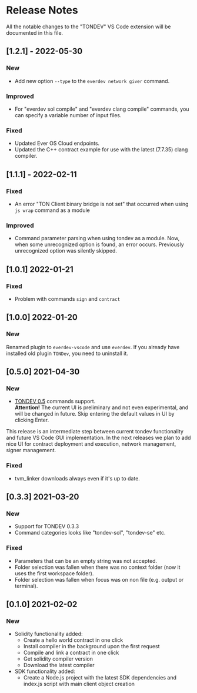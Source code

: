 # Release Notes

All the notable changes to the "TONDEV" VS Code extension will be documented in this file.

## [1.2.1] - 2022-05-30
### New
- Add new option `--type` to the `everdev network giver` command.

### Improved
- For "everdev sol compile" and "everdev clang compile" commands, you can specify a variable number of input files.

### Fixed
 - Updated Ever OS Cloud endpoints.
 - Updated the C++ contract example for use with the latest (7.7.35) clang compiler.

## [1.1.1] - 2022-02-11
### Fixed
 - An error "TON Client binary bridge is not set"  that occurred when using `js wrap` command as a module

### Improved
 -  Command parameter parsing when using tondev as a module. 
    Now, when some unrecognized option is found, an error occurs.
    Previously unrecognized option was silently skipped.

## [1.0.1] 2022-01-21
### Fixed
- Problem with commands `sign` and `contract`

## [1.0.0] 2022-01-20
### New
Renamed plugin to `everdev-vscode` and use `everdev`.
If you already have installed old plugin `TONDev`, you need to uninstall it.


## [0.5.0] 2021-04-30
### New

- [TONDEV 0.5](https://github.com/tonlabs/tondev/blob/main/CHANGELOG.md#050---2021-04-23) commands support.   
**Attention!** The current UI is preliminary and not even experimental, and will be changed in future. 
Skip entering the default values in UI by clicking Enter. 

This release is an intermediate step between current tondev functionality and future VS Code GUI implementation.
In the next releases we plan to add nice UI for contract deployment and execution, network management, signer management.
### Fixed

- tvm_linker downloads always even if it's up to date.

## [0.3.3] 2021-03-20

### New

- Support for TONDEV 0.3.3
- Command categories looks like "tondev-sol", "tondev-se" etc.

### Fixed

- Parameters that can be an empty string was not accepted.
- Folder selection was fallen when there was no context folder (now it uses the first workspace folder).
- Folder selection was fallen when focus was on non file (e.g. output or terminal).

## [0.1.0] 2021-02-02

### New

- Solidity functionality added:
  - Create a hello world contract in one click
  - Install compiler in the background upon the first request
  - Compile and link a contract in one click
  - Get solidity compiler version
  - Download the latest compiler
- SDK functionality added:
  - Create a Node.js project with the latest SDK dependencies and index.js script with main client object creation
